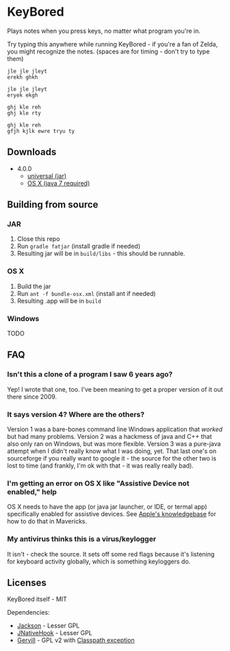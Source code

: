 # KeyBored
Plays notes when you press keys, no matter what program you're in.

Try typing this anywhere while running KeyBored - if you're a fan of Zelda, you might recognize the notes. (spaces are for timing - don't try to type them)

```
jle jle jleyt
erekh ghkh

jle jle jleyt
eryek ekgh

ghj kle reh
ghj kle rty

ghj kle reh
gfjh kjlk ewre tryu ty
```

## Downloads

* 4.0.0
    * [universal (jar)](https://github.com/forana/KeyBored/blob/builds/KeyBored-4.0.0.jar?raw=true)
    * [OS X (java 7 required)](https://github.com/forana/KeyBored/blob/builds/KeyBored-4.0.0-OSX.zip?raw=true)

## Building from source

### JAR

1. Close this repo
2. Run `gradle fatjar` (install gradle if needed)
3. Resulting jar will be in `build/libs` - this should be runnable.

### OS X

1. Build the jar
2. Run `ant -f bundle-osx.xml` (install ant if needed)
3. Resulting .app will be in `build`


### Windows

TODO


## FAQ
### Isn't this a clone of a program I saw 6 years ago?
Yep! I wrote that one, too. I've been meaning to get a proper version of it out there since 2009.

### It says version 4? Where are the others?
Version 1 was a bare-bones command line Windows application that _worked_ but had many problems. Version 2 was a hackmess of java and C++ that also only ran on Windows, but was more flexible. Version 3 was a pure-java attempt when I didn't really know what I was doing, yet. That last one's on sourceforge if you really want to google it - the source for the other two is lost to time (and frankly, I'm ok with that - it was really really bad).

### I'm getting an error on OS X like "Assistive Device not enabled," help
OS X needs to have the app (or java jar launcher, or IDE, or termal app) specifically enabled for assistive devices. See [Apple's knowledgebase](http://support.apple.com/kb/HT6026) for how to do that in Mavericks.

### My antivirus thinks this is a virus/keylogger
It isn't - check the source. It sets off some red flags because it's listening for keyboard activity globally, which is something keyloggers do.

## Licenses
KeyBored itself - MIT

Dependencies:

* [Jackson](http://wiki.fasterxml.com/JacksonDownload) - Lesser GPL
* [JNativeHook](https://github.com/kwhat/jnativehook) - Lesser GPL
* [Gervill](https://java.net/projects/gervill/pages/Home) - GPL v2 with [Classpath exception](http://www.gnu.org/software/classpath/license.html)
